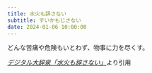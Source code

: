 ```yaml
---
title: 水火も辞さない
subtitle: すいかもじさない
date: 2024-01-06 10:00:00
---
```


どんな苦痛や危険もいとわず、物事に力を尽くす。

<cite>[デジタル大辞泉「水火も辞さない」](https://dictionary.goo.ne.jp/word/%E6%B0%B4%E7%81%AB%E3%82%82%E8%BE%9E%E3%81%95%E3%81%AA%E3%81%84/)</cite>より引用
